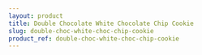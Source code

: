 ```yaml
---
layout: product
title: Double Chocolate White Chocolate Chip Cookie
slug: double-choc-white-choc-chip-cookie
product_ref: double-choc-white-choc-chip-cookie
---
```

